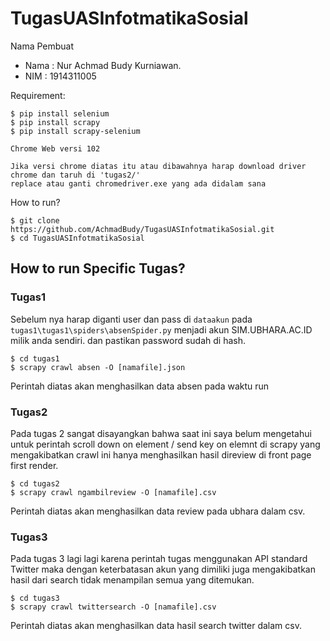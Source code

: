 # TugasUASInfotmatikaSosial
Nama Pembuat
- Nama  : Nur Achmad Budy Kurniawan.
- NIM   : 1914311005

Requirement:
```
$ pip install selenium
$ pip install scrapy
$ pip install scrapy-selenium

Chrome Web versi 102

Jika versi chrome diatas itu atau dibawahnya harap download driver chrome dan taruh di 'tugas2/' 
replace atau ganti chromedriver.exe yang ada didalam sana
```

How to run? 
```
$ git clone https://github.com/AchmadBudy/TugasUASInfotmatikaSosial.git
$ cd TugasUASInfotmatikaSosial
```

## How to run Specific Tugas?

### Tugas1
Sebelum nya harap diganti user dan pass di `dataakun` pada `tugas1\tugas1\spiders\absenSpider.py` menjadi akun SIM.UBHARA.AC.ID milik anda sendiri. dan pastikan password sudah di hash.
```
$ cd tugas1
$ scrapy crawl absen -O [namafile].json
```
Perintah diatas akan menghasilkan data absen pada waktu run

### Tugas2
Pada tugas 2 sangat disayangkan bahwa saat ini saya belum mengetahui untuk perintah scroll down on element / send key on elemnt di scrapy yang mengakibatkan crawl ini hanya menghasilkan hasil direview di front page first render.
```
$ cd tugas2
$ scrapy crawl ngambilreview -O [namafile].csv
```
Perintah diatas akan menghasilkan data review pada ubhara dalam csv.

### Tugas3
Pada tugas 3 lagi lagi karena perintah tugas menggunakan API standard Twitter maka dengan keterbatasan akun yang dimiliki juga mengakibatkan hasil dari search tidak menampilan semua yang ditemukan.
```
$ cd tugas3
$ scrapy crawl twittersearch -O [namafile].csv
```
Perintah diatas akan menghasilkan data hasil search twitter dalam csv.
